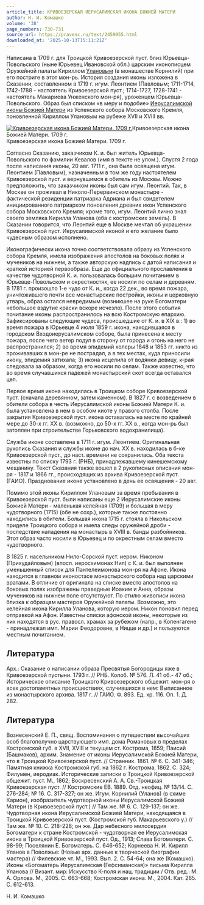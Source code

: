 ```yaml
---
article_title: КРИВОЕЗЕРСКАЯ ИЕРУСАЛИМСКАЯ ИКОНА БОЖИЕЙ МАТЕРИ
author: Н. И. Комашко
volume: '38'
page_numbers: 730-731
source_url: https://pravenc.ru/text/2459055.html
downloaded_at: '2025-10-13T15:11:21Z'
---
```


Написана в 1709 г. для Троицкой Кривоезерской пуст. близ Юрьевца-Повольского (ныне Юрьевец Ивановской обл.) царским иконописцем Оружейной палаты Кириллом [Улановым](https://pravenc.ru/text/Улановым.html) (в монашестве Корнилий) при его постриге в этот мон-рь. История создания иконы изложена в Сказании, составленном в 1719 г. игум. Леонтием (Павловым; 1711-1714, 1742-1788 - настоятель Кривоезерской пуст.; 1714-1727, 1728-1741 - настоятель Макариева Унженского мон-ря), уроженцем Юрьевца-Повольского. Образ был списком «в меру и подобие» [Иерусалимской иконы Божией Матери](<https://pravenc.ru/text/Иерусалимской иконы Божией Матери.html>) из Успенского собора Московского Кремля, поновленной Кириллом Улановым на рубеже XVII и XVIII вв.

[![Кривоезерская икона Божией Матери. 1709 г.](https://pravenc.ru/data/2019/08/11/1236500924/i200.jpg "Кликните для увеличения картинки")](https://pravenc.ru/data/2019/08/11/1236500924/i400.jpg)Кривоезерская икона Божией Матери. 1709 г.  
Кривоезерская икона Божией Матери. 1709 г.

Согласно Сказанию, заказчиком К. и. был житель Юрьевца-Повольского по фамилии Кевалов (имя в тексте не упом.). Спустя 2 года после написания иконы, 20 авг. 1711 г., она была освящена игум. Леонтием (Павловым), назначенным в том же году настоятелем Кривоезерской пуст. и вернувшимся в обитель из Москвы. Можно предположить, что заказчиком иконы был сам игум. Леонтий. Так, в Москве он проживал в Николо-Перервинском монастыре - фактической резиденции патриарха Адриана и был свидетелем инициированного патриархом поновления древних икон Успенского собора Московского Кремля; кроме того, игум. Леонтий лично знал своего земляка Кирилла Уланова (оба с костромских земель). В Сказании говорится, что Леонтий еще в Москве мечтал об украшении Кривоезерской пуст. Иерусалимской иконой и его желание было чудесным образом исполнено.

Иконографически икона точно соответствовала образу из Успенского собора Кремля, имела изображения апостолов на боковых полях и мучеников на нижнем, а также авторскую надпись с датой написания и краткой историей первообраза. Еще до официального прославления в качестве чудотворной К. и. пользовалась большим почитанием в Юрьевце-Повольском и окрестностях, ее носили по селам и деревням. В 1781 г. произошло 1-е чудо от К. и., когда 22 дек., во время пожара, уничтожившего почти все монастырские постройки, иконы и церковную утварь, образ остался невредимым (возникшее на руке Богоматери небольшое вздутие краски вскоре исчезло). После этого события почитание иконы распространилось на всю Костромскую епархию. Зафиксированы следующие чудеса, происшедшие от К. и. в XIX в.: 1) во время пожара в Юрьевце 4 июля 1859 г. икона, находившаяся в городском Входоиерусалимском соборе, была принесена к месту пожара, после чего ветер подул в сторону от города и огонь на него не распространился; 2) во время эпидемий холеры 1848 и 1853 гг. никто из проживавших в мон-ре не пострадал, а в тех местах, куда приносили икону, эпидемия затихала; 3) икона исцелила от водянки девицу, к-рая следовала за образом, когда его носили по селам. Также известно, что во время случавшихся падежей монастырский скот всегда оставался цел.

Первое время икона находилась в Троицком соборе Кривоезерской пуст. (сначала деревянном, затем каменном). В 1827 г. с возведением в обители собора в честь Иерусалимской иконы Божией Матери К. и. была установлена в нем в особом киоте у правого столба. После закрытия Кривоезерской пуст. икона оставалась на месте по крайней мере до 30-х гг. XX в. (возможно, до 50-х гг. XX в., когда мон-рь был затоплен при строительстве Горьковского водохранилища).

Служба иконе составлена в 1711 г. игум. Леонтием. Оригинальная рукопись Сказания и службы иконе до нач. XX в. находилась в б-ке Кривоезерской пуст., до наст. времени не сохранилась. Оба текста известны по списку 1793 г. (РНБ), принадлежавшему кинешемскому мещанину. Текст Сказания также вошел в 2 рукописных описания мон-ря - 1817 и 1866 гг., происходящих из архива Кривоезерской пуст. (ГАИО). Празднование иконе установлено в день ее освящения - 20 авг.

Помимо этой иконы Кириллом Улановым за время пребывания в Кривоезерской пуст. были написаны еще 2 Иерусалимские иконы Божией Матери - маленькая келейная (1709) и большая в меру чудотворного (1715) (обе не сохр.), которые также постоянно находились в обители. Большая икона 1715 г. стояла в Никольском приделе Троицкого собора и имела следы оружейной дроби - последствие нападения на монастырь в XVIII в. банды разбойников. Этот образ часто носили в Юрьевец и по окрестным селам вместо чудотворного.

В 1825 г. насельником Нило-Сорской пуст. иером. Никоном (Прихудайловым) (впосл. иеросхимонах Нил) с К. и. был выполнен уменьшенный список для Пантелеимонова мон-ря на Афоне. Икона находится в главном иконостасе монастырского собора над царскими вратами. В отличие от оригинала на списке вместо апостолов на боковых полях изображены праведные Иоаким и Анна, образы мучеников на нижнем поле отсутствуют. По стилю живописи икона близка к образцам мастеров Оружейной палаты. Возможно, это келейная икона Кирилла Уланова, которую иером. Никон поновил перед отправкой на Афон. Известны списки афонской иконы, некоторые из них находятся в рус. правосл. храмах за рубежом (напр., в Копенгагене - принадлежал имп. Марии Феодоровне, в Ницце и др.) и пользуются местным почитанием.

## Литература

Арх.: Сказание о написании образа Пресвятыя Богородицы яже в Кривоезерской пустыни. 1793 г. // РНБ. Колоб. № 576. Л. 41 об.- 47 об.; Историческое описание Троицкого Кривоезерского общежит. мон-ря о всех достопамятных происшествиях, случившихся в нем: Выписанное из монастырского архива. 1817 г. // ГАИО. Ф. 893. Ед. хр. 116. Оп. 1. Д. 282.

## Литература

Вознесенский Е. П., свящ. Воспоминания о путешествии высочайших особ благополучно царствующего имп. дома Романовых в пределах Костромской губ. в XVII, XVIII и текущем ст. Кострома, 1859; Паисий (Башмаков), архим. Знамение от иконы Иерусалимской Божией Матери, что в Троицкой Кривоезерской пуст. // Странник. 1861. № 6. С. 341-346; Памятная книжка Костромской губ. на 1862 г. Кострома, 1862. С. 324; Филумен, иеродиак. Исторические записки о Троицкой Кривоезерской общежит. пуст. М., 1862; Воскресенский А. А. Св.-Троицкая Кривоезерская пуст. // Костромские ЕВ. 1889. Отд. неофиц. № 13/14. С. 276-284; № 16. С. 317-327; он же. Игум. Корнилий (Уланов) (в схиме Карион), изобразитель чудотворной иконы Иерусалимской Божией Матери (в Кривоезерской пуст.) // Там же. № 6. С. 129-137; он же. Чудотворная икона Иерусалимской Божией Матери, находящаяся в Троицкой Кривоезерской пуст. (Костромской губ. Макарьевского у.) // Там же. № 10. С. 218-228; он же. Дар небесного милосердия Богоматери к стране Костромской - чудотворная ее Иерусалимская икона в Троицкой Кривоезерской пуст. Од., 1913; Слава Богоматери. С. 98-99; Поселянин Е. Богоматерь. С. 646-652; Корнеева Н. И. Кирилл Уланов в Поволжье: (Новые арх. данные к творческой биографии мастера) // Филевские чт. М., 1993. Вып. 2. С. 54-64; она же (Комашко). Иконы «Богоматерь Иерусалимская (Гефсиманская)» письма Кирилла Уланова // Визант. мир: Искусство К-поля и нац. традиции / Отв. ред.: М. А. Орлова. М., 2005. С. 663-668; Костромская икона. М., 2004. Кат. 265. С. 612-613.

Н. И. Комашко
